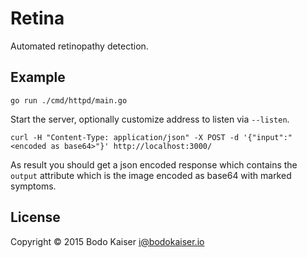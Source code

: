 # Retina

Automated retinopathy detection.

## Example

    go run ./cmd/httpd/main.go

Start the server, optionally customize address to listen via `--listen`.

    curl -H "Content-Type: application/json" -X POST -d '{"input":"<encoded as base64>"}' http://localhost:3000/

As result you should get a json encoded response which contains the `output`
attribute which is the image encoded as base64 with marked symptoms.

## License

Copyright © 2015 Bodo Kaiser <i@bodokaiser.io>